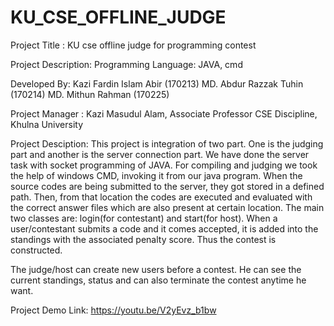 # KU_CSE_OFFLINE_JUDGE


Project Title : KU cse offline judge for programming contest

Project Description: Programming Language: JAVA, cmd

Developed By: Kazi Fardin Islam Abir (170213) MD. Abdur Razzak Tuhin (170214) MD. Mithun Rahman (170225)

Project Manager : Kazi Masudul Alam, Associate Professor CSE Discipline, Khulna University

Project Desciption: This project is integration of two part. One is the judging part and another is the server connection part. We have done the server task with socket programming of JAVA. For compiling and judging we took the help of windows CMD, invoking it from our java program. When the source codes are being submitted to the server, they got stored in a defined path. Then, from that location the codes are executed and evaluated with the correct answer files which are also present at certain location. The main two classes are: login(for contestant) and start(for host). When a user/contestant submits a code and it comes accepted, it is added into the standings with the associated penalty score. Thus the contest is constructed.

The judge/host can create new users before a contest. He can see the current standings, status and can also terminate the contest anytime he want.

Project Demo Link: https://youtu.be/V2yEvz_b1bw

